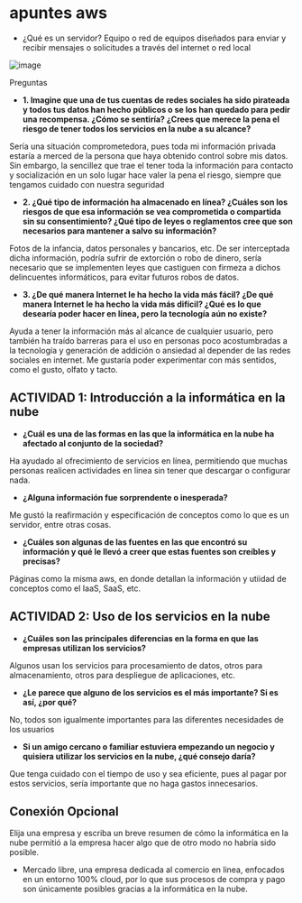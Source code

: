 # apuntes aws
- ¿Qué es un servidor?
Equipo o red de equipos diseñados para enviar y recibir mensajes o solicitudes a través del internet o red local

![image](https://github.com/JosueFlorian17/Comunicacion_de_datos_y_redes-2024/assets/150297452/527fee8d-e125-4f91-a743-70347366264c)

Preguntas

- **1. Imagine que una de tus cuentas de redes sociales ha sido pirateada y todos tus datos han hecho públicos o se los han quedado para pedir una recompensa. ¿Cómo se sentiría? ¿Crees que merece la pena el riesgo de tener todos los servicios en la nube a su alcance?**

Sería una situación comprometedora, pues toda mi información privada estaría a merced de la persona que haya obtenido control sobre mis datos. Sin embargo, la sencillez que trae el tener toda la información para contacto y socialización en un solo lugar hace valer la pena el riesgo, siempre que tengamos cuidado con nuestra seguridad


- **2. ¿Qué tipo de información ha almacenado en línea? ¿Cuáles son los riesgos de que esa información se vea comprometida o compartida sin su consentimiento? ¿Qué tipo de leyes o reglamentos cree que son necesarios para mantener a salvo su información?**

Fotos de la infancia, datos personales y bancarios, etc. De ser interceptada dicha información, podría sufrir de extorción o robo de dinero, sería necesario que se implementen leyes que castiguen con firmeza a dichos delincuentes informáticos, para evitar futuros robos de datos.

- **3. ¿De qué manera Internet le ha hecho la vida más fácil? ¿De qué manera Internet le ha hecho la vida más difícil? ¿Qué es lo que desearía poder hacer en línea, pero la tecnología aún no existe?**

Ayuda a tener la información más al alcance de cualquier usuario, pero también ha traído barreras para el uso en personas poco acostumbradas a la tecnología y generación de addición o ansiedad al depender de las redes sociales en internet. Me gustaría poder experimentar con más sentidos, como el gusto, olfato y tacto.

## ACTIVIDAD 1: Introducción a la informática en la nube

- **¿Cuál es una de las formas en las que la informática en la nube ha afectado al conjunto de la sociedad?**
  
Ha ayudado al ofrecimiento de servicios en línea, permitiendo que muchas personas realicen actividades en linea sin tener que descargar o configurar nada.

- **¿Alguna información fue sorprendente o inesperada?**

Me gustó la reafirmación y especificación de conceptos como lo que es un servidor, entre otras cosas. 

- **¿Cuáles son algunas de las fuentes en las que encontró su información y qué le llevó a creer que estas fuentes son creíbles y precisas?**

Páginas como la misma aws, en donde detallan la información y utiidad de conceptos como el IaaS, SaaS, etc.


## ACTIVIDAD 2: Uso de los servicios en la nube

- **¿Cuáles son las principales diferencias en la forma en que las empresas utilizan los servicios?**

Algunos usan los servicios para procesamiento de datos, otros para almacenamiento, otros para despliegue de aplicaciones, etc.

- **¿Le parece que alguno de los servicios es el más importante? Si es así, ¿por qué?**

No, todos son igualmente importantes para las diferentes necesidades de los usuarios

- **Si un amigo cercano o familiar estuviera empezando un negocio y quisiera utilizar los servicios en la nube, ¿qué consejo daría?**

Que tenga cuidado con el tiempo de uso y sea eficiente, pues al pagar por estos servicios, sería importante que no haga gastos innecesarios.

## Conexión Opcional
Elija una empresa y escriba un breve resumen de cómo la informática en la nube permitió a la empresa hacer algo que de otro modo no habría sido posible.

- Mercado libre, una empresa dedicada al comercio en linea, enfocados en un entorno 100% cloud, por lo que sus procesos de compra y pago son únicamente posibles gracias a la informática en la nube.
